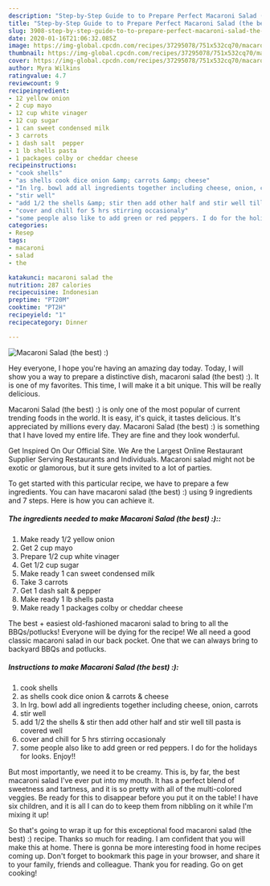 ```yaml
---
description: "Step-by-Step Guide to to Prepare Perfect Macaroni Salad (the best) :)"
title: "Step-by-Step Guide to to Prepare Perfect Macaroni Salad (the best) :)"
slug: 3908-step-by-step-guide-to-to-prepare-perfect-macaroni-salad-the-best
date: 2020-01-16T21:06:32.085Z
image: https://img-global.cpcdn.com/recipes/37295078/751x532cq70/macaroni-salad-the-best-recipe-main-photo.jpg
thumbnail: https://img-global.cpcdn.com/recipes/37295078/751x532cq70/macaroni-salad-the-best-recipe-main-photo.jpg
cover: https://img-global.cpcdn.com/recipes/37295078/751x532cq70/macaroni-salad-the-best-recipe-main-photo.jpg
author: Myra Wilkins
ratingvalue: 4.7
reviewcount: 9
recipeingredient:
- 12 yellow onion
- 2 cup mayo
- 12 cup white vinager
- 12 cup sugar
- 1 can sweet condensed milk
- 3 carrots
- 1 dash salt  pepper
- 1 lb shells pasta
- 1 packages colby or cheddar cheese
recipeinstructions:
- "cook shells"
- "as shells cook dice onion &amp; carrots &amp; cheese"
- "In lrg. bowl add all ingredients together including cheese, onion, carrots"
- "stir well"
- "add 1/2 the shells &amp; stir then add other half and stir well till pasta is covered well"
- "cover and chill for 5 hrs stirring occasionaly"
- "some people also like to add green or red peppers. I do for the holidays for looks. Enjoy!!"
categories:
- Resep
tags:
- macaroni
- salad
- the

katakunci: macaroni salad the
nutrition: 287 calories
recipecuisine: Indonesian
preptime: "PT20M"
cooktime: "PT2H"
recipeyield: "1"
recipecategory: Dinner

---
```



![Macaroni Salad (the best) :)](https://img-global.cpcdn.com/recipes/37295078/751x532cq70/macaroni-salad-the-best-recipe-main-photo.jpg)

Hey everyone, I hope you're having an amazing day today. Today, I will show you a way to prepare a distinctive dish, macaroni salad (the best) :). It is one of my favorites. This time, I will make it a bit unique. This will be really delicious.

Macaroni Salad (the best) :) is only one of the most popular of current trending foods in the world. It is easy, it's quick, it tastes delicious. It's appreciated by millions every day. Macaroni Salad (the best) :) is something that I have loved my entire life. They are fine and they look wonderful.

Get Inspired On Our Official Site. We Are the Largest Online Restaurant Supplier Serving Restaurants and Individuals. Macaroni salad might not be exotic or glamorous, but it sure gets invited to a lot of parties.


To get started with this particular recipe, we have to prepare a few ingredients. You can have macaroni salad (the best) :) using 9 ingredients and 7 steps. Here is how you can achieve it.

##### The ingredients needed to make Macaroni Salad (the best) :)::

1. Make ready 1/2 yellow onion
1. Get 2 cup mayo
1. Prepare 1/2 cup white vinager
1. Get 1/2 cup sugar
1. Make ready 1 can sweet condensed milk
1. Take 3 carrots
1. Get 1 dash salt &amp; pepper
1. Make ready 1 lb shells pasta
1. Make ready 1 packages colby or cheddar cheese


The best + easiest old-fashioned macaroni salad to bring to all the BBQs/potlucks! Everyone will be dying for the recipe! We all need a good classic macaroni salad in our back pocket. One that we can always bring to backyard BBQs and potlucks. 

##### Instructions to make Macaroni Salad (the best) :):

1. cook shells
1. as shells cook dice onion &amp; carrots &amp; cheese
1. In lrg. bowl add all ingredients together including cheese, onion, carrots
1. stir well
1. add 1/2 the shells &amp; stir then add other half and stir well till pasta is covered well
1. cover and chill for 5 hrs stirring occasionaly
1. some people also like to add green or red peppers. I do for the holidays for looks. Enjoy!!


But most importantly, we need it to be creamy. This is, by far, the best macaroni salad I&#39;ve ever put into my mouth. It has a perfect blend of sweetness and tartness, and it is so pretty with all of the multi-colored veggies. Be ready for this to disappear before you put it on the table! I have six children, and it is all I can do to keep them from nibbling on it while I&#39;m mixing it up! 

So that's going to wrap it up for this exceptional food macaroni salad (the best) :) recipe. Thanks so much for reading. I am confident that you will make this at home. There is gonna be more interesting food in home recipes coming up. Don't forget to bookmark this page in your browser, and share it to your family, friends and colleague. Thank you for reading. Go on get cooking!
